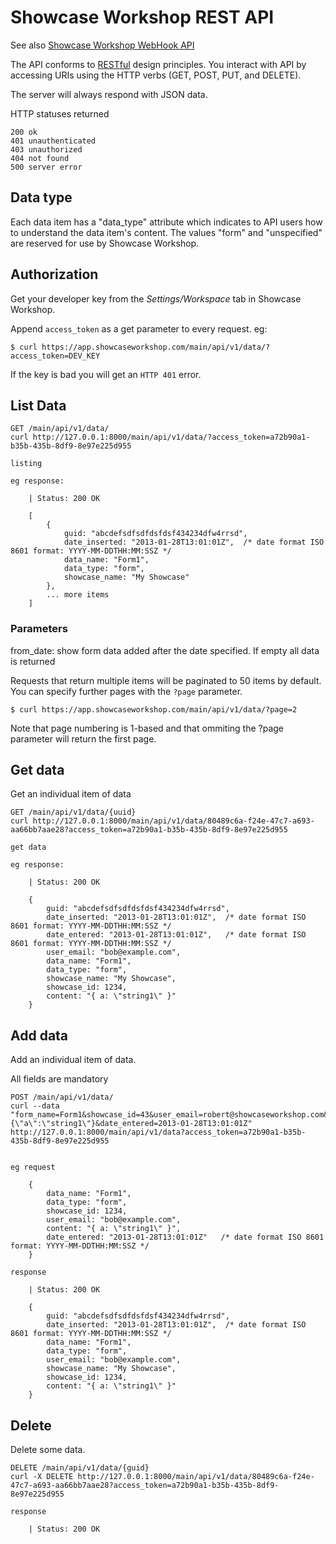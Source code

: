 Showcase Workshop REST API
==========================

See also [Showcase Workshop WebHook API](../webhook-api/README.md)

The API conforms to [RESTful](http://en.wikipedia.org/wiki/Representational_State_Transfer) design
principles. You interact with API by accessing URIs
using the HTTP verbs (GET, POST, PUT, and DELETE).

The server will always respond with JSON data.

HTTP statuses returned

    200 ok
    401 unauthenticated
    403 unauthorized
    404 not found
    500 server error
    
## Data type

Each data item has a "data_type" attribute which indicates to API users how to understand the data item's content.
The values "form" and "unspecified" are reserved for use by Showcase Workshop.


## Authorization

Get your developer key from the *Settings/Workspace* tab in Showcase Workshop.

Append `access_token` as a get parameter to every request.  eg:

    $ curl https://app.showcaseworkshop.com/main/api/v1/data/?access_token=DEV_KEY

If the key is bad you will get an `HTTP 401` error.



## List Data

    GET /main/api/v1/data/
    curl http://127.0.0.1:8000/main/api/v1/data/?access_token=a72b90a1-b35b-435b-8df9-8e97e225d955

    listing

    eg response:

        | Status: 200 OK

        [
            {
                guid: "abcdefsdfsdfdsfdsf434234dfw4rrsd",
                date_inserted: "2013-01-28T13:01:01Z",  /* date format ISO 8601 format: YYYY-MM-DDTHH:MM:SSZ */
                data_name: "Form1",
                data_type: "form",
                showcase_name: "My Showcase"
            },
            ... more items
        ]


### Parameters

from_date: show form data added after the date specified.  If empty all data is returned

Requests that return multiple items will be paginated to 50 items by default. You can specify further pages with
the `?page` parameter.

    $ curl https://app.showcaseworkshop.com/main/api/v1/data/?page=2

Note that page numbering is 1-based and that ommiting the ?page parameter will return the first page.


## Get data

Get an individual item of data

    GET /main/api/v1/data/{uuid}
    curl http://127.0.0.1:8000/main/api/v1/data/80489c6a-f24e-47c7-a693-aa66bb7aae28?access_token=a72b90a1-b35b-435b-8df9-8e97e225d955

    get data

    eg response:

        | Status: 200 OK

        {
            guid: "abcdefsdfsdfdsfdsf434234dfw4rrsd",
            date_inserted: "2013-01-28T13:01:01Z",  /* date format ISO 8601 format: YYYY-MM-DDTHH:MM:SSZ */
            date_entered: "2013-01-28T13:01:01Z",   /* date format ISO 8601 format: YYYY-MM-DDTHH:MM:SSZ */
            user_email: "bob@example.com",
            data_name: "Form1",
            data_type: "form",
            showcase_name: "My Showcase",
            showcase_id: 1234,
            content: "{ a: \"string1\" }"
        }


## Add data

Add an individual item of data.

All fields are mandatory

    POST /main/api/v1/data/
    curl --data "form_name=Form1&showcase_id=43&user_email=robert@showcaseworkshop.com&content={\"a\":\"string1\"}&date_entered=2013-01-28T13:01:01Z" http://127.0.0.1:8000/main/api/v1/data?access_token=a72b90a1-b35b-435b-8df9-8e97e225d955


    eg request

        {
            data_name: "Form1",
            data_type: "form",
            showcase_id: 1234,
            user_email: "bob@example.com",
            content: "{ a: \"string1\" }",
            date_entered: "2013-01-28T13:01:01Z"   /* date format ISO 8601 format: YYYY-MM-DDTHH:MM:SSZ */
        }

    response

        | Status: 200 OK

        {
            guid: "abcdefsdfsdfdsfdsf434234dfw4rrsd",
            date_inserted: "2013-01-28T13:01:01Z",  /* date format ISO 8601 format: YYYY-MM-DDTHH:MM:SSZ */
            data_name: "Form1",
            data_type: "form",
            user_email: "bob@example.com",
            showcase_name: "My Showcase",
            showcase_id: 1234,
            content: "{ a: \"string1\" }"
        }


## Delete

Delete some data.

    DELETE /main/api/v1/data/{guid}
    curl -X DELETE http://127.0.0.1:8000/main/api/v1/data/80489c6a-f24e-47c7-a693-aa66bb7aae28?access_token=a72b90a1-b35b-435b-8df9-8e97e225d955

    response

        | Status: 200 OK

